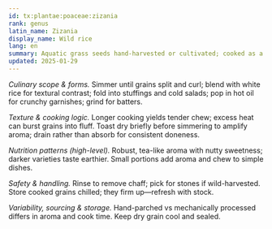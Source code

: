 ```yaml
---
id: tx:plantae:poaceae:zizania
rank: genus
latin_name: Zizania
display_name: Wild rice
lang: en
summary: Aquatic grass seeds hand-harvested or cultivated; cooked as a nutty, chewy whole grain, blended into pilafs, soups, and salads, and popped or ground for regional dishes.
updated: 2025-01-29
---
```


_Culinary scope & forms._ Simmer until grains split and curl; blend with white rice for textural contrast; fold into stuffings and cold salads; pop in hot oil for crunchy garnishes; grind for batters.

_Texture & cooking logic._ Longer cooking yields tender chew; excess heat can burst grains into fluff. Toast dry briefly before simmering to amplify aroma; drain rather than absorb for consistent doneness.

_Nutrition patterns (high-level)._ Robust, tea-like aroma with nutty sweetness; darker varieties taste earthier. Small portions add aroma and chew to simple dishes.

_Safety & handling._ Rinse to remove chaff; pick for stones if wild-harvested. Store cooked grains chilled; they firm up—refresh with stock.

_Variability, sourcing & storage._ Hand-parched vs mechanically processed differs in aroma and cook time. Keep dry grain cool and sealed.
